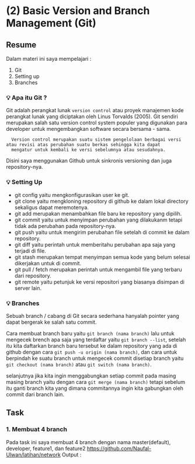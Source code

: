 # (2) Basic Version and Branch Management (Git)

## Resume
Dalam materi ini saya mempelajari : 
1. Git
2. Setting up
3. Branches

### 💡 Apa itu Git ?
Git adalah perangkat lunak `version control` atau proyek manajemen kode perangkat lunak yang diciptakan oleh Linus Torvalds (2005).
Git sendiri merupakan salah satu version control system populer yang digunakan para developer untuk mengembangkan software secara bersama - sama. 

      Version control merupakan suatu sistem pengelolaan berbagai versi atau revisi atas perubahan suatu berkas sehingga kita dapat 
      mengatur untuk kembali ke versi sebelumnya atau sesudahnya.
      
Disini saya menggunakan Github untuk sinkronis versioning dan juga repository-nya.
      
### 💡 Setting Up
- git config yaitu mengkonfigurasikan user ke git.
- git clone yaitu mengkloning repository di github ke dalam lokal directory sekaligus dapat meremotenya.
- git add merupakan menambahkan file baru ke repository yang dipilih.
- git commit yaitu untuk menyimpan perubahan yang dilakukanm tetapi tidak ada perubahan pada repository-nya.
- git push yaitu untuk mengirim perubahan file setelah di commit ke dalam repository.
- git diff yaitu perintah untuk memberitahu perubahan apa saja yang terjadi di file.
- git stash merupakan tempat menyimpan semua kode yang belum selesai dikerjakan untuk di commit.
- git pull / fetch merupakan perintah untuk mengambil file yang terbaru dari repository.
- git remote yaitu  petunjuk ke versi repositori yang biasanya disimpan di server lain.

### 💡 Branches
Sebuah branch / cabang di Git secara sederhana hanyalah pointer yang dapat bergerak ke salah satu commit.

Cara membuat branch baru yaitu `git branch (nama branch)` lalu untuk mengecek brench apa saja yang terdaftar yaitu `git branch --list`, setelah itu kita daftarkan branch baru tersebut ke dalam repository yang ada di github dengan cara `git push -u origin (nama branch)`, dan cara untuk berpindah ke suatu branch untuk mengecek commit disetiap branch yaitu `git checkout (nama branch)` atau `git switch (nama branch)`.

selanjutnya jika kita ingin menggabungkan setiap commit pada masing masing branch yaitu dengan cara `git merge (nama branch)` tetapi sebelum itu ganti branch kita yang dimana commitannya ingin kita gabungkan oleh commit dari branch lain.

## Task
### 1. Membuat 4 branch
Pada task ini saya membuat 4 branch dengan nama master(default), developer, feature1, dan feature2
https://github.com/Naufal-Ulwan/latihan/network
Output : 
